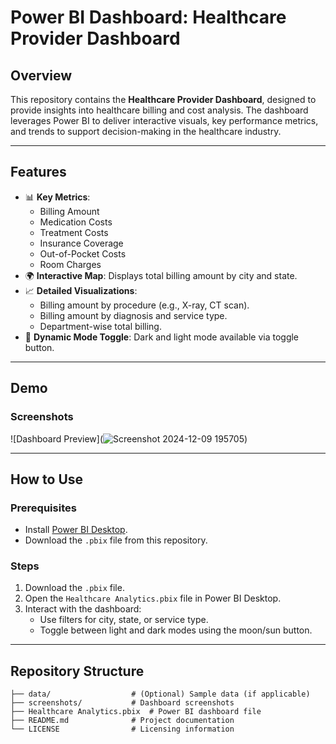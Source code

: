 # Power BI Dashboard: Healthcare Provider Dashboard

## Overview
This repository contains the **Healthcare Provider Dashboard**, designed to provide insights into healthcare billing and cost analysis. The dashboard leverages Power BI to deliver interactive visuals, key performance metrics, and trends to support decision-making in the healthcare industry.

---

## Features
- 📊 **Key Metrics**: 
  - Billing Amount
  - Medication Costs
  - Treatment Costs
  - Insurance Coverage
  - Out-of-Pocket Costs
  - Room Charges
- 🌍 **Interactive Map**: Displays total billing amount by city and state.
- 📈 **Detailed Visualizations**:
  - Billing amount by procedure (e.g., X-ray, CT scan).
  - Billing amount by diagnosis and service type.
  - Department-wise total billing.
- 🎨 **Dynamic Mode Toggle**: Dark and light mode available via toggle button.

---

## Demo
### **Screenshots**
![Dashboard Preview](![Screenshot 2024-12-09 195705](https://github.com/user-attachments/assets/90757230-c72b-4783-97d1-79edb6daa320))


---

## How to Use
### Prerequisites
- Install [Power BI Desktop](https://powerbi.microsoft.com/).
- Download the `.pbix` file from this repository.

### Steps
1. Download the `.pbix` file.
2. Open the `Healthcare Analytics.pbix` file in Power BI Desktop.
3. Interact with the dashboard:
   - Use filters for city, state, or service type.
   - Toggle between light and dark modes using the moon/sun button.

---

## Repository Structure
```plaintext
├── data/                  # (Optional) Sample data (if applicable)
├── screenshots/           # Dashboard screenshots
├── Healthcare Analytics.pbix  # Power BI dashboard file
├── README.md              # Project documentation
└── LICENSE                # Licensing information

